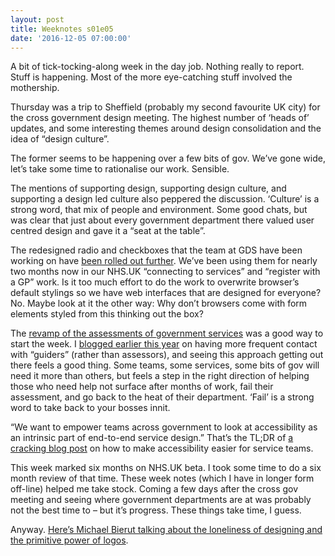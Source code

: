 ```yaml
---
layout: post
title: Weeknotes s01e05
date: '2016-12-05 07:00:00'
---
```

A bit of tick-tocking-along week in the day job. Nothing really to report. Stuff is happening. Most of the more eye-catching stuff involved the mothership.

Thursday was a trip to Sheffield (probably my second favourite UK city) for the cross government design meeting. The highest number of ‘heads of’ updates, and some interesting themes around design consolidation and the idea of “design culture”.

The former seems to be happening over a few bits of gov. We’ve gone wide, let’s take some time to rationalise our work. Sensible.

The mentions of supporting design, supporting design culture, and supporting a design led culture also peppered the discussion. ‘Culture’ is a strong word, that mix of people and environment. Some good chats, but was clear that just about every government department there valued user centred design and gave it a “seat at the table”.

The redesigned radio and checkboxes that the team at GDS have been working on have [been rolled out further](//designnotes.blog.gov.uk/2016/11/30/weve-updated-the-radios-and-checkboxes-on-gov-uk/). We’ve been using them for nearly two months now in our NHS.UK “connecting to services” and “register with a GP” work. Is it too much effort to do the work to overwrite browser’s default stylings so we have web interfaces that are designed for everyone? No. Maybe look at it the other way: Why don’t browsers come with form elements styled from this thinking out the box?

The [revamp of the assessments of government services](//gds.blog.gov.uk/2016/11/30/building-better-assessments-for-digital-services/) was a good way to start the week. I [blogged earlier this year](//www.ermlikeyeah.com/continual-assessments/) on having more frequent contact with “guiders” (rather than assessors), and seeing this approach getting out there feels a good thing. Some teams, some services, some bits of gov will need it more than others, but feels a step in the right direction of helping those who need help not surface after months of work, fail their assessment, and go back to the heat of their department. ‘Fail’ is a strong word to take back to your bosses innit.

“We want to empower teams across government to look at accessibility as an intrinsic part of end-to-end service design.” That’s the TL;DR of [a cracking blog post](//accessibility.blog.gov.uk/2016/12/02/how-to-make-accessibility-easier-for-service-teams/) on how to make accessibility easier for service teams.

This week marked six months on NHS.UK beta. I took some time to do a six month review of that time. These week notes (which I have in longer form off-line) helped me take stock. Coming a few days after the cross gov meeting and seeing where government departments are at was probably not the best time to – but it’s progress. These things take time, I guess.

Anyway. [Here’s Michael Bierut talking about the loneliness of designing and the primitive power of logos](//vimeo.com/122537489).
